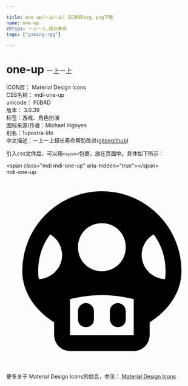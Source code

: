 ```yaml
---

title: one up(一上一上) ICON转svg、png下载
name: one-up
zhTips: 一上一上,超长寿命
tags: ["gaming-rpg"]

---
```


# one-up  <small style="font-size: 60%;font-weight: 100">一上一上</small>


<div class="detail-page">
<p>
<span>
ICON库：
<span class="badge-secondary badge">Material Design Icons</span> 
</span>
<br/>
<span>
CSS名称：
<span class="badge-secondary badge">mdi-one-up</span> 
</span>
<br/>
<span>
unicode：
<span class="badge-secondary badge">F0BAD</span> 
<copy-btn content='F0BAD' btn-title=""></copy-btn>
<copy-btn :content='String.fromCodePoint(parseInt("F0BAD", 16))' btn-title="复制U"></copy-btn>
</span>
<br/>
<span>
版本：
<span class="badge-secondary badge">3.0.39</span> 
</span><br/><span>标签：<span class="badge-light badge"><router-link to="/tags/gaming-rpg.html">游戏、角色扮演</router-link></span></span>
<br/>
<span>图标来源/作者：<span class="badge-light badge">Michael Irigoyen</span></span> 
<br/>
<span>别名：<span class="badge-light badge">1up</span><span class="badge-light badge">extra-life</span></span><br/><span class="zh-detail">中文描述：<span class="badge-primary badge">一上一上</span><span class="badge-primary badge">超长寿命</span><span class="help-link"><span>帮助改进</span>(<a href="https://gitee.com/liuwave/icon-helper/edit/master/json/material/one-up.json" target="_blank" rel="noopener noreferrer">gitee</a><a href="https://github.com/liuwave/icon-helper/edit/master/json/material/one-up.json" target="_blank" rel="noopener noreferrer">github</a></span>)</span><br/>
</p>
</div>
<div class="alert alert-dark">
  <i class="mdi mdi-one-up mdi-48px"></i>
  <i class="mdi mdi-one-up mdi-36px"></i>
  <i class="mdi mdi-one-up mdi-24px"></i>
  <i class="mdi mdi-one-up mdi-18px"></i>
</div>
<div>
  <p>引入css文件后，可以用<code>&lt;span&gt;</code>包裹，放在页面中。具体如下所示：    
  </p>
  <div class="alert alert-primary" style="font-size: 14px">
    &lt;span class="mdi mdi-one-up" aria-hidden="true"&gt;&lt;/span&gt;
    <copy-btn content='<span class="mdi mdi-one-up" aria-hidden="true"></span>'></copy-btn>
  </div>
  <div class="alert alert-secondary">
    <i class="mdi mdi-one-up"
    style="font-size: 24px"
    aria-hidden="true"></i> mdi-one-up
    <copy-btn content="mdi-one-up" btn-title="复制图标名称"></copy-btn>
  </div>
</div>
<div id="svg" class="svg-wrap">
<svg xmlns="http://www.w3.org/2000/svg" viewBox="0 0 24 24"><path d="M10,19V19C9.4,19 9,18.6 9,18V17C9,16.5 9.4,16 10,16V16C10.5,16 11,16.4 11,17V18C11,18.6 10.6,19 10,19M15,18V17C15,16.5 14.6,16 14,16V16C13.5,16 13,16.4 13,17V18C13,18.5 13.4,19 14,19V19C14.6,19 15,18.6 15,18M22,12C22,14.6 20.4,16.9 18,18.4V20A2,2 0 0,1 16,22H8A2,2 0 0,1 6,20V18.4C3.6,16.9 2,14.6 2,12A10,10 0 0,1 12,2A10,10 0 0,1 22,12M7,10C7,8.9 6.4,7.9 5.5,7.4C4.5,8.7 4,10.3 4,12C4,12.3 4,12.7 4.1,13C5.7,12.9 7,11.6 7,10M9,9C9,10.7 10.3,12 12,12C13.7,12 15,10.7 15,9C15,7.3 13.7,6 12,6C10.3,6 9,7.3 9,9M16,20V15.5C14.8,15.2 13.4,15 12,15C10.6,15 9.2,15.2 8,15.5V20H16M19.9,13C20,12.7 20,12.3 20,12C20,10.3 19.5,8.7 18.5,7.4C17.6,7.9 17,8.9 17,10C17,11.6 18.3,12.9 19.9,13Z" /></svg>
</div>
<detail full-name='mdi-one-up'></detail>
    
<div><p>更多关于 Material Design Icons的信息，参见：<a target="_blank" href="https://iconhelper.cn/material.html"> Material Design Icons</a>
</p></div>
